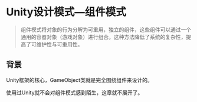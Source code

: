 # Unity设计模式—组件模式

> 组件模式将对象的行为分解为可重用，独立的组件，这些组件可以通过一个通用的容器对象（游戏对象）进行组合。这种方法降低了系统的复杂性，提高了可维护性与可重用性。

## 背景

Unity框架的核心，GameObject类就是完全围绕组件来设计的。

使用过Unity就不会对组件模式感到陌生，这章就不展开了。